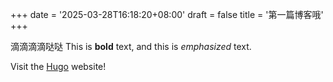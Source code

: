 +++
date = '2025-03-28T16:18:20+08:00'
draft = false
title = '第一篇博客哦'
+++

滴滴滴滴哒哒
This is **bold** text, and this is *emphasized* text.

Visit the [Hugo](https://gohugo.io) website!